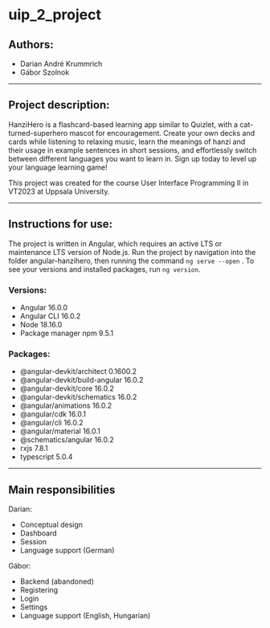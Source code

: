 # uip_2_project

## Authors: 
- Darian André Krummrich
- Gábor Szolnok
***

## Project description:

HanziHero is a flashcard-based learning app similar to Quizlet, with a cat-turned-superhero mascot for encouragement. Create your own decks and cards while listening to relaxing music, learn the meanings of hanzi and their usage in example sentences in short sessions, and effortlessly switch between different languages you want to learn in. Sign up today to level up your language learning game!

This project was created for the course User Interface Programming II in VT2023 at Uppsala University. 
***

## Instructions for use:
The project is written in Angular, which requires an active LTS or maintenance LTS version of Node.js. 
Run the project by navigation into the folder angular-hanzihero, then running the command 
```ng serve --open``` .
To see your versions and installed packages, run ```ng version```.

### Versions:
- Angular 16.0.0
- Angular CLI 16.0.2
- Node 18.16.0
- Package manager npm 9.5.1

### Packages:
- @angular-devkit/architect       0.1600.2
- @angular-devkit/build-angular   16.0.2
- @angular-devkit/core            16.0.2
- @angular-devkit/schematics      16.0.2
- @angular/animations             16.0.2
- @angular/cdk                    16.0.1
- @angular/cli                    16.0.2
- @angular/material               16.0.1
- @schematics/angular             16.0.2
- rxjs                            7.8.1
- typescript                      5.0.4


***

## Main responsibilities
Darian:
- Conceptual design
- Dashboard
- Session
- Language support (German)

Gábor:
- Backend (abandoned)
- Registering
- Login
- Settings
- Language support (English, Hungarian)